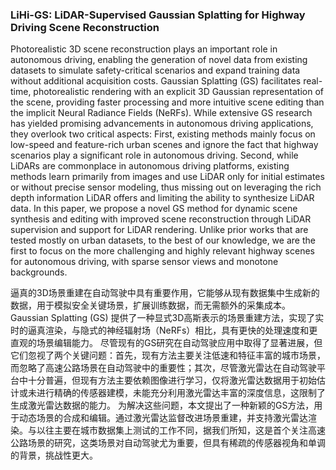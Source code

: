 ### LiHi-GS: LiDAR-Supervised Gaussian Splatting for Highway Driving Scene Reconstruction

Photorealistic 3D scene reconstruction plays an important role in autonomous driving, enabling the generation of novel data from existing datasets to simulate safety-critical scenarios and expand training data without additional acquisition costs. Gaussian Splatting (GS) facilitates real-time, photorealistic rendering with an explicit 3D Gaussian representation of the scene, providing faster processing and more intuitive scene editing than the implicit Neural Radiance Fields (NeRFs). While extensive GS research has yielded promising advancements in autonomous driving applications, they overlook two critical aspects: First, existing methods mainly focus on low-speed and feature-rich urban scenes and ignore the fact that highway scenarios play a significant role in autonomous driving. Second, while LiDARs are commonplace in autonomous driving platforms, existing methods learn primarily from images and use LiDAR only for initial estimates or without precise sensor modeling, thus missing out on leveraging the rich depth information LiDAR offers and limiting the ability to synthesize LiDAR data. In this paper, we propose a novel GS method for dynamic scene synthesis and editing with improved scene reconstruction through LiDAR supervision and support for LiDAR rendering. Unlike prior works that are tested mostly on urban datasets, to the best of our knowledge, we are the first to focus on the more challenging and highly relevant highway scenes for autonomous driving, with sparse sensor views and monotone backgrounds.

逼真的3D场景重建在自动驾驶中具有重要作用，它能够从现有数据集中生成新的数据，用于模拟安全关键场景，扩展训练数据，而无需额外的采集成本。Gaussian Splatting (GS) 提供了一种显式3D高斯表示的场景重建方法，实现了实时的逼真渲染，与隐式的神经辐射场（NeRFs）相比，具有更快的处理速度和更直观的场景编辑能力。
尽管现有的GS研究在自动驾驶应用中取得了显著进展，但它们忽视了两个关键问题：首先，现有方法主要关注低速和特征丰富的城市场景，而忽略了高速公路场景在自动驾驶中的重要性；其次，尽管激光雷达在自动驾驶平台中十分普遍，但现有方法主要依赖图像进行学习，仅将激光雷达数据用于初始估计或未进行精确的传感器建模，未能充分利用激光雷达丰富的深度信息，这限制了生成激光雷达数据的能力。
为解决这些问题，本文提出了一种新颖的GS方法，用于动态场景的合成和编辑。通过激光雷达监督改进场景重建，并支持激光雷达渲染。与以往主要在城市数据集上测试的工作不同，据我们所知，这是首个关注高速公路场景的研究，这类场景对自动驾驶尤为重要，但具有稀疏的传感器视角和单调的背景，挑战性更大。
